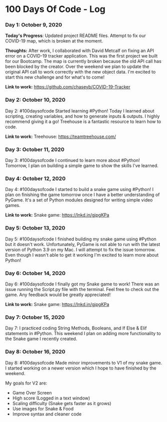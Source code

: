 # 100 Days Of Code - Log

### Day 1: October 9, 2020 

**Today's Progress**: Updated project README files. Attempt to fix our COVID-19 map, which is broken at the moment. 

**Thoughts:** After work, I collaborated with David Metcalf on fixing an API error on a COVID-19 tracker application. This was the first project we built for our Bootcamp. The map is currently broken because the old API call has been blocked by the creator. Over the weekend we plan to update the original API call to work correctly with the new object data. I'm excited to start this new challenge and for what's to come!

**Link to work:** 
https://github.com/chaseyb/COVID-19-Tracker

### Day 2: October 10, 2020 

Day 2: #100daysofcode Started learning #Python! Today I learned about scripting, creating variables, and how to generate inputs & outputs. I highly recommend giving it a go! Treehouse is a fantastic resource to learn how to code.

**Link to work:** 
Treehouse: https://teamtreehouse.com/

### Day 3: October 11, 2020 

Day 3: #100daysofcode I continued to learn more about #Python! Tomorrow, I plan on building a simple game to show the skills I've learned. 

### Day 4: October 12, 2020 

Day 4: #100daysofcode I started to build a snake game using #Python! I plan on finishing the game tomorrow once I have a better understanding of PyGame. It's a set of Python modules designed for writing simple video games.

**Link to work:** 
Snake game: https://lnkd.in/gjpgKPa

### Day 5: October 13, 2020 

Day 5: #100daysofcode I finished building my snake game using #Python but it doesn't work. Unfortunately, PyGame is not able to run with the latest version of Python 3.9 on my Mac. I will attempt to fix the issue tomorrow. Even though I wasn't able to get it working I'm excited to learn more about Python!

### Day 6: October 14, 2020 

Day 6: #100daysofcode I finally got my Snake game to work! There was an issue running the Script.py file with the terminal. Feel free to check out the game. Any feedback would be greatly appreciated! 

**Link to work:** 
Snake game: https://lnkd.in/gjpgKPa

### Day 7: October 15, 2020 

Day 7: I practiced coding String Methods, Booleans, and If Else & Elif statements in #Python. This weekend I plan on adding more functionality to the Snake game I recently created.


### Day 8: October 16, 2020

Day 8: #100daysofcode Made minor improvements to V1 of my snake game. I started working on a newer version which I hope to have finished by the weekend.

My goals for V2 are:
- Game Over Screen
- High score (Logged in a text window)
- Scaling difficulty (Snake gets faster as it grows)
- Use images for Snake & Food
- Improve syntax and cleaner code
